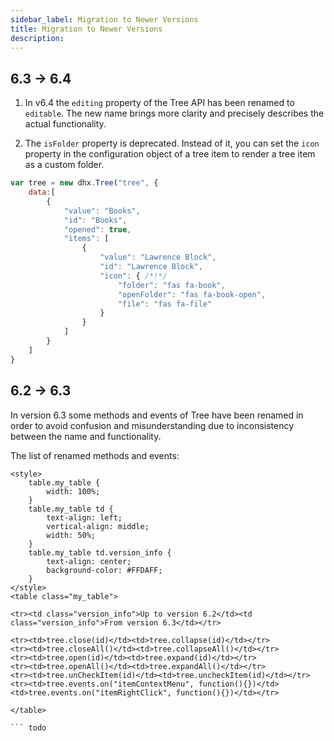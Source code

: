 ```yaml
---
sidebar_label: Migration to Newer Versions
title: Migration to Newer Versions
description: 
---          
```

6.3 -> 6.4 
---------------

1) In v6.4 the `editing` property of the Tree API has been renamed to `editable`. The new name brings more clarity and precisely describes the actual functionality.

2) The `isFolder` property is deprecated. Instead of it, you can set the `icon` property in the configuration object of a tree item to render a tree item as a custom folder.

~~~js
var tree = new dhx.Tree("tree", {
    data:[
        {
            "value": "Books",
            "id": "Books",
            "opened": true,
            "items": [
                {
                    "value": "Lawrence Block",
                    "id": "Lawrence Block",
                    "icon": { /*!*/
                        "folder": "fas fa-book", 
                        "openFolder": "fas fa-book-open", 
                        "file": "fas fa-file" 
                    }
                }
            ]
        }
    ]
}
~~~

6.2 -> 6.3
------------

In version 6.3 some methods and events of Tree have been renamed in order to avoid confusion and misunderstanding due to inconsistency between the name and functionality. 

The list of renamed methods and events:

``` todo
<style>
	table.my_table {
		width: 100%;
	}
	table.my_table td {
		text-align: left;
		vertical-align: middle;
		width: 50%;
	}
	table.my_table td.version_info {
		text-align: center;
        background-color: #FFDAFF;
	}
</style>
<table class="my_table">

<tr><td class="version_info">Up to version 6.2</td><td class="version_info">From version 6.3</td></tr>

<tr><td>tree.close(id)</td><td>tree.collapse(id)</td></tr>
<tr><td>tree.closeAll()</td><td>tree.collapseAll()</td></tr>
<tr><td>tree.open(id)</td><td>tree.expand(id)</td></tr>
<tr><td>tree.openAll()</td><td>tree.expandAll()</td></tr>
<tr><td>tree.unCheckItem(id)</td><td>tree.uncheckItem(id)</td></tr>
<tr><td>tree.events.on("itemContextMenu", function(){})</td><td>tree.events.on("itemRightClick", function(){})</td></tr>

</table>

``` todo